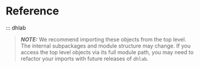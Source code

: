 # Reference


::: dhlab

> **_NOTE:_**  We recommend importing these objects from the top level.
> The internal subpackages and module structure may change.
> If you access the top level objects via its full module path,
> you may need to refactor your imports with future releases of `dhlab`.
